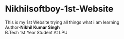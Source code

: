 # Nikhilsoftboy-1st-Website
This is my 1st Website trying all things what i am learning<br>
Author-<strong>Nikhil Kumar Singh</strong><br>
B.Tech 1st Year Student At LPU
